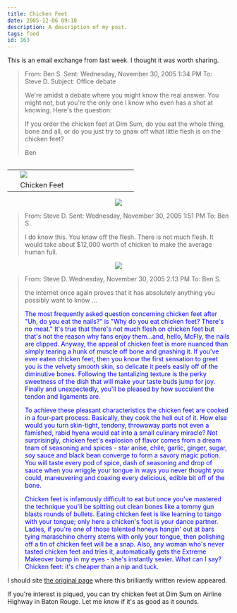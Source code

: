 ```yaml
---
title: Chicken Feet
date: 2005-12-06 09:10
description: A description of my post.
tags: food
id: 163
---
```

This is an email exchange from last week.  I thought it was worth sharing.


<blockquote>
From: Ben S.
Sent: Wednesday, November 30, 2005 1:34 PM
To: Steve D.
Subject: Office debate

We're amidst a debate where you might know the real answer.  You might not, but you're the only one I know who even has a shot at knowing.  Here's the question:

If you order the chicken feet at Dim Sum, do you eat the whole thing, bone and all, or do you just try to gnaw off what little flesh is on the chicken feet?

Ben
</blockquote>


<table cellpadding="2" align="right"><tr><td width="5" rowspan="2"><spacer type="block" width="5" height="1"></spacer></td><td width="250" ><img src="/img/chickenfeet.jpg"/></td></tr><tr><td class="caption" width="250">Chicken Feet</td></tr></table>

<center><img src="/img/greenline.gif"/></center>

<blockquote>
From: Steve D.
Sent: Wednesday, November 30, 2005 1:51 PM
To: Ben S.

I do know this.  You knaw off the flesh.  There is not much flesh.  It would take about $12,000 worth of chicken to make the average human full.

</blockquote>
<center><img src="/img/greenline.gif"/></center>
<blockquote>
From: Steve D.
Wednesday, November 30, 2005 2:13 PM
To: Ben S.

the internet once again proves that it has absolutely anything you possibly want to know ...

<font color=blue>The most frequently asked question concerning chicken feet after "Uh, do you eat the nails?" is "Why do you eat chicken feet? There's no meat." It's true that there's not much flesh on chicken feet but that's not the reason why fans enjoy them...and, hello, McFly, the nails are clipped. Anyway, the appeal of chicken feet is more nuanced than simply tearing a hunk of muscle off bone and gnashing it. If you've ever eaten chicken feet, then you know the first sensation to greet you is the velvety smooth skin, so delicate it peels easily off of the diminutive bones. Following the tantalizing texture is the perky sweetness of the dish that will make your taste buds jump for joy. Finally and unexpectedly, you'll be pleased by how succulent the tendon and ligaments are.

To achieve these pleasant characteristics the chicken feet are cooked in a four-part process. Basically, they cook the hell out of it. How else would you turn skin-tight, tendony, throwaway parts not even a famished, rabid hyena would eat into a small culinary miracle? Not surprisingly, chicken feet's explosion of flavor comes from a dream team of seasoning and spices - star anise, chile, garlic, ginger, sugar, soy sauce and black bean converge to form a savory magic potion. You will taste every pod of spice, dash of seasoning and drop of sauce when you wriggle your tongue in ways you never thought you could, maneuvering and coaxing every delicious, edible bit off of the bone.

Chicken feet is infamously difficult to eat but once you've mastered the technique you'll be spitting out clean bones like a tommy gun blasts rounds of bullets. Eating chicken feet is like learning to tango with your tongue; only here a chicken's foot is your dance partner. Ladies, if you're one of those talented honeys hangin' out at bars tying maraschino cherry stems with only your tongue, then polishing off a tin of chicken feet will be a snap. Also, any woman who's never tasted chicken feet and tries it, automatically gets the Extreme Makeover bump in my eyes - she's instantly sexier. What can I say? Chicken feet: it's cheaper than a nip and tuck.</font>

</blockquote>

I should site <a href="http://deependdining.blogspot.com/2005_01_01_deependdining_archive.html" target="_blank">the original page</a> where this brilliantly written review appeared.

If you're interest is piqued, you can try chicken feet at Dim Sum on Airline Highway in Baton Rouge.  Let me know if it's as good as it sounds.

